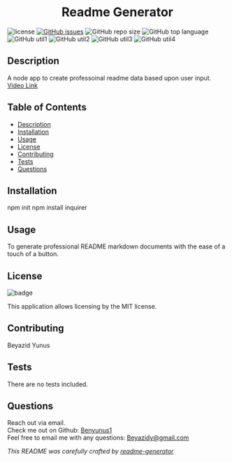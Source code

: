 # <h1 align="center">Readme Generator</h1>
  
  ![license](https://img.shields.io/badge/license-MIT-blue)
  [![GitHub issues](https://img.shields.io/github/issues/benyunus1/readme-generator)](https://github.com/benyunus1/readme-generator/issues)
  ![GitHub repo size](https://img.shields.io/github/repo-size/benyunus1/readme-generator)
  ![GitHub top language](https://img.shields.io/github/languages/top/benyunus1/readme-generator)
  <br>
  ![GitHub util1](https://img.shields.io/badge/Javascript-blue)
  ![GitHub util2](https://img.shields.io/badge/node.js-green)
  ![GitHub util3](https://img.shields.io/badge/Inquirer-red)
  ![GitHub util4](https://img.shields.io/badge/screencastify-grey)

  ## Description
  A node app to create professoinal readme data based upon user input.
  <br>[Video Link](https://drive.google.com/file/d/1Sime4aUqlcQEGgJoQCa_kpLsBv0s1m7j/view)

  ## Table of Contents
  - [Description](#description)
  - [Installation](#installation)
  - [Usage](#usage)
  - [License](#license)
  - [Contributing](#contributing)
  - [Tests](#tests)
  - [Questions](#questions)

  ## Installation
  npm init npm install inquirer

  ## Usage
  To generate professional README markdown documents with the ease of a touch of a button.

  ## License
  ![badge](https://img.shields.io/badge/license-MIT-blue)

  This application allows licensing by the MIT license.

  ## Contributing
  Beyazid Yunus

  ## Tests
  There are no tests included.

  ## Questions
  Reach out via email.<br>
  Check me out on Github: [Benyunus1](https://github.com/Benyunus1)
  <br>Feel free to email me with any questions: Beyazidy@gmail.com

  _This README was carefully crafted by [readme-generator](https://github.com/benyunus1/readme-generator)_
